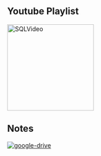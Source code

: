 ## Youtube Playlist

<div>
    <a href="https://www.youtube.com/playlist?list=PLu71SKxNbfoDqgPchmvIsL4hTnJIrtige"><img src="https://img.youtube.com/vi/vz1RlUyrc3w/maxresdefault.jpg" alt="SQLVideo" width="200px"></a>
</div>

## Notes

<a href="https://drive.google.com/drive/folders/1W9Vrd2siGLsdDDodFwnGTcE_hWV3gCQZ?usp=drive_link"><img src="https://img.icons8.com/?size=100&id=ya4CrqO7PgnY&format=png&color=000000" alt="google-drive"></a>